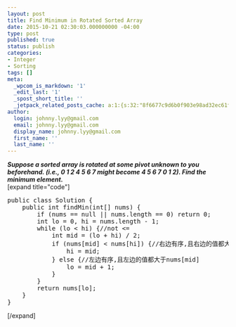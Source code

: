 ```yaml
---
layout: post
title: Find Minimum in Rotated Sorted Array
date: 2015-10-21 02:30:03.000000000 -04:00
type: post
published: true
status: publish
categories:
- Integer
- Sorting
tags: []
meta:
  _wpcom_is_markdown: '1'
  _edit_last: '1'
  _spost_short_title: ''
  _jetpack_related_posts_cache: a:1:{s:32:"8f6677c9d6b0f903e98ad32ec61f8deb";a:2:{s:7:"expires";i:1463408440;s:7:"payload";a:3:{i:0;a:1:{s:2:"id";i:163;}i:1;a:1:{s:2:"id";i:109;}i:2;a:1:{s:2:"id";i:1130;}}}}
author:
  login: johnny.lyy@gmail.com
  email: johnny.lyy@gmail.com
  display_name: johnny.lyy@gmail.com
  first_name: ''
  last_name: ''
---
```

<p><strong><em>Suppose a sorted array is rotated at some pivot unknown to you beforehand. (i.e., 0 1 2 4 5 6 7 might become 4 5 6 7 0 1 2). Find the minimum element.</em></strong><br />
[expand title="code"]</p>
<pre>
public class Solution {
    public int findMin(int[] nums) {
        if (nums == null || nums.length == 0) return 0;
        int lo = 0, hi = nums.length - 1;
        while (lo < hi) {//not <= 
            int mid = (lo + hi) / 2;
            if (nums[mid] < nums[hi]) {//右边有序,且右边的值都大于nums[mid]
                hi = mid;
            } else {//左边有序,且左边的值都大于nums[mid]
                lo = mid + 1;
            }
        }
        return nums[lo];
    }
}
</pre>
<p>[/expand]</p>
